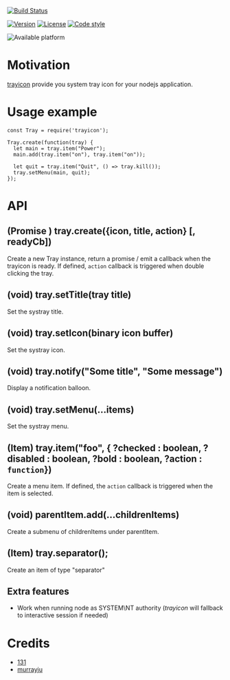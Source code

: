 [![Build Status](https://travis-ci.com/131/trayicon.svg?branch=master)](https://travis-ci.com/131/trayicon)

[![Version](https://img.shields.io/npm/v/trayicon.svg)](https://www.npmjs.com/package/trayicon)
[![License](https://img.shields.io/badge/license-MIT-blue.svg)](http://opensource.org/licenses/MIT)
[![Code style](https://img.shields.io/badge/code%2fstyle-ivs-green.svg)](https://www.npmjs.com/package/eslint-plugin-ivs)

![Available platform](https://img.shields.io/badge/platform-win32-blue.svg)


# Motivation
[trayicon](https://github.com/131/trayicon) provide you system tray icon for your nodejs application.


# Usage example
```
const Tray = require('trayicon');

Tray.create(function(tray) {
  let main = tray.item("Power");
  main.add(tray.item("on"), tray.item("on"));

  let quit = tray.item("Quit", () => tray.kill());
  tray.setMenu(main, quit);
});
```


# API

## (Promise <Tray>) tray.create({icon, title, action} [, readyCb])
Create a new Tray instance, return a promise / emit a callback when the trayicon is ready.
If defined, `action` callback is triggered when double clicking the tray.

## (void) tray.setTitle(tray title)
Set the systray title.

## (void) tray.setIcon(binary icon buffer)
Set the systray icon.

## (void) tray.notify("Some title", "Some message")
Display a notification balloon.

## (void) tray.setMenu(...items)
Set the systray menu.

## (Item) tray.item("foo", { ?checked : boolean, ?disabled : boolean, ?bold : boolean, ?action : `function`})
Create a menu item. If defined, the `action` callback is triggered when the item is selected. 

## (void) parentItem.add(...childrenItems)
Create a submenu of childrenItems under parentItem.

## (Item) tray.separator();
Create an item of type "separator"


## Extra features
* Work when running node as SYSTEM\NT authority (*trayicon* will fallback to interactive session if needed)


# Credits 
* [131](https://github.com/131)
* [murrayju](https://github.com/murrayju/CreateProcessAsUser)
